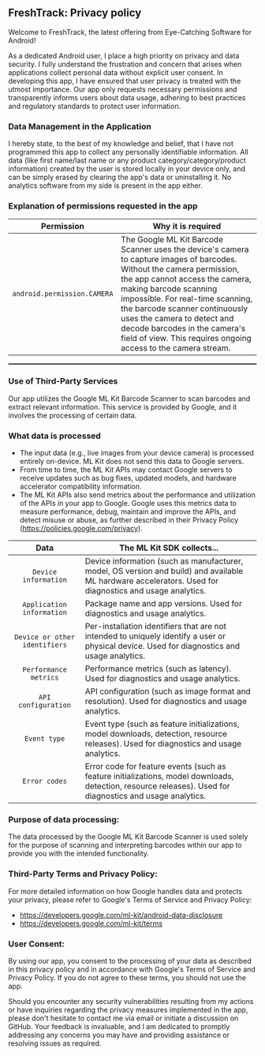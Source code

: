 ## FreshTrack: Privacy policy

Welcome to FreshTrack, the latest offering from Eye-Catching Software for Android!

As a dedicated Android user, I place a high priority on privacy and data security. I fully understand the frustration and concern that arises when applications collect personal data without explicit user consent. In developing this app, I have ensured that user privacy is treated with the utmost importance. Our app only requests necessary permissions and transparently informs users about data usage, adhering to best practices and regulatory standards to protect user information.

### Data Management in the Application

I hereby state, to the best of my knowledge and belief, that I have not programmed this app to collect any personally identifiable information. All data (like first name/last name or any product category/category/product information) created by the user is stored locally in your device only, and can be simply erased by clearing the app's data or uninstalling it. No analytics software from my side is present in the app either.

### Explanation of permissions requested in the app

| Permission | Why it is required |
| :---: | --- |
| `android.permission.CAMERA` | The Google ML Kit Barcode Scanner uses the device's camera to capture images of barcodes. Without the camera permission, the app cannot access the camera, making barcode scanning impossible. For real-time scanning, the barcode scanner continuously uses the camera to detect and decode barcodes in the camera's field of view. This requires ongoing access to the camera stream. |

 <hr style="border:1px solid gray">

### Use of Third-Party Services

Our app utilizes the Google ML Kit Barcode Scanner to scan barcodes and extract relevant information. This service is provided by Google, and it involves the processing of certain data.

### What data is processed

- The input data (e.g., live images from your device camera) is processed entirely on-device. ML Kit does not send this data to Google servers.
- From time to time, the ML Kit APIs may contact Google servers to receive updates such as bug fixes, updated models, and hardware accelerator compatibility information.
- The ML Kit APIs also send metrics about the performance and utilization of the APIs in your app to Google. Google uses this metrics data to measure performance, debug, maintain and improve the APIs, and detect misuse or abuse, as further described in their Privacy Policy (https://policies.google.com/privacy).

| Data | The ML Kit SDK collects... |
| :---: | --- |
| `Device information` | Device information (such as manufacturer, model, OS version and build) and available ML hardware accelerators. Used for diagnostics and usage analytics. |
| `Application information` | Package name and app versions. Used for diagnostics and usage analytics. |
| `Device or other identifiers` | Per-installation identifiers that are not intended to uniquely identify a user or physical device. Used for diagnostics and usage analytics. |
| `Performance metrics` | Performance metrics (such as latency). Used for diagnostics and usage analytics. |
| `API configuration` | API configuration (such as image format and resolution). Used for diagnostics and usage analytics. |
| `Event type` | Event type (such as feature initializations, model downloads, detection, resource releases). Used for diagnostics and usage analytics. |
| `Error codes` | Error code for feature events (such as feature initializations, model downloads, detection, resource releases). Used for diagnostics and usage analytics. |

### Purpose of data processing:
The data processed by the Google ML Kit Barcode Scanner is used solely for the purpose of scanning and interpreting barcodes within our app to provide you with the intended functionality.

### Third-Party Terms and Privacy Policy:
For more detailed information on how Google handles data and protects your privacy, please refer to Google's Terms of Service and Privacy Policy:

- https://developers.google.com/ml-kit/android-data-disclosure
- https://developers.google.com/ml-kit/terms

### User Consent:
By using our app, you consent to the processing of your data as described in this privacy policy and in accordance with Google's Terms of Service and Privacy Policy. If you do not agree to these terms, you should not use the app.

Should you encounter any security vulnerabilities resulting from my actions or have inquiries regarding the privacy measures implemented in the app, please don't hesitate to contact me via email or initiate a discussion on GitHub. Your feedback is invaluable, and I am dedicated to promptly addressing any concerns you may have and providing assistance or resolving issues as required.

